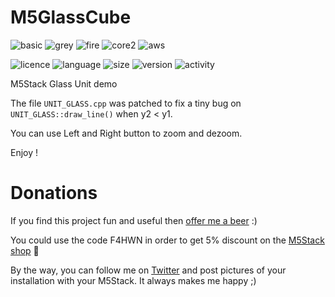 # M5GlassCube
![basic](https://img.shields.io/badge/M5Stack-BASIC-blue)
![grey](https://img.shields.io/badge/M5Stack-GREY-blue)
![fire](https://img.shields.io/badge/M5Stack-FIRE-orange)
![core2](https://img.shields.io/badge/M5Stack-CORE2-green)
![aws](https://img.shields.io/badge/M5Stack-AWS-orange)

![licence](https://img.shields.io/github/license/armel/M5GlassCube)
![language](https://img.shields.io/github/languages/top/armel/M5GlassCube)
![size](https://img.shields.io/github/repo-size/armel/M5GlassCube)
![version](https://img.shields.io/github/v/release/armel/M5GlassCube)
![activity](https://img.shields.io/github/commit-activity/y/armel/M5GlassCube)

M5Stack Glass Unit demo

The file `UNIT_GLASS.cpp` was patched to fix a tiny bug on `UNIT_GLASS::draw_line()` when y2 < y1.

You can use Left and Right button to zoom and dezoom.

Enjoy !

# Donations
If you find this project fun and useful then [offer me a beer](https://www.paypal.me/F4HWN) :) 

You could use the code F4HWN in order to get 5% discount on the [M5Stack shop](https://shop.m5stack.com/?ref=LUxetaH4) 🎁

By the way, you can follow me on [Twitter](https://twitter.com/F4HWN) and post pictures of your installation with your M5Stack. It always makes me happy ;) 